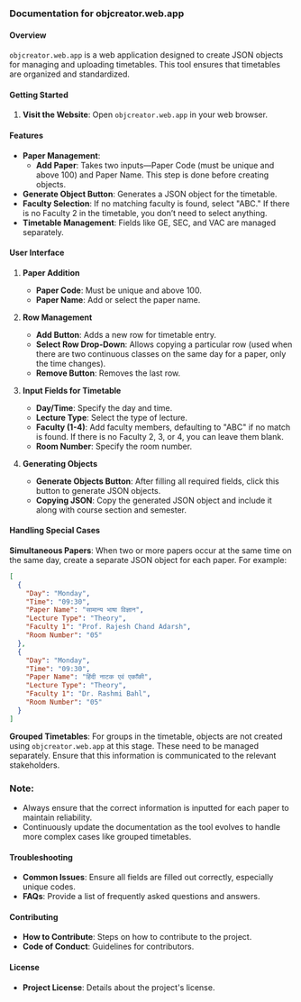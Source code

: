 

### Documentation for objcreator.web.app

#### Overview
`objcreator.web.app` is a web application designed to create JSON objects for managing and uploading timetables. This tool ensures that timetables are organized and standardized.

#### Getting Started
1. **Visit the Website**: Open `objcreator.web.app` in your web browser.

#### Features
- **Paper Management**:
  - **Add Paper**: Takes two inputs—Paper Code (must be unique and above 100) and Paper Name. This step is done before creating objects.
- **Generate Object Button**: Generates a JSON object for the timetable.
- **Faculty Selection**: If no matching faculty is found, select "ABC." If there is no Faculty 2 in the timetable, you don’t need to select anything.
- **Timetable Management**: Fields like GE, SEC, and VAC are managed separately.

#### User Interface

1. **Paper Addition**
   - **Paper Code**: Must be unique and above 100.
   - **Paper Name**: Add or select the paper name.

2. **Row Management**
   - **Add Button**: Adds a new row for timetable entry.
   - **Select Row Drop-Down**: Allows copying a particular row (used when there are two continuous classes on the same day for a paper, only the time changes).
   - **Remove Button**: Removes the last row.

3. **Input Fields for Timetable**
   - **Day/Time**: Specify the day and time.
   - **Lecture Type**: Select the type of lecture.
   - **Faculty (1-4)**: Add faculty members, defaulting to "ABC" if no match is found. If there is no Faculty 2, 3, or 4, you can leave them blank.
   - **Room Number**: Specify the room number.

4. **Generating Objects**
   - **Generate Objects Button**: After filling all required fields, click this button to generate JSON objects.
   - **Copying JSON**: Copy the generated JSON object and include it along with course section and semester.

#### Handling Special Cases

**Simultaneous Papers**: When two or more papers occur at the same time on the same day, create a separate JSON object for each paper. For example:
```json
[
  {
    "Day": "Monday",
    "Time": "09:30",
    "Paper Name": "सामान्य भाषा विज्ञान",
    "Lecture Type": "Theory",
    "Faculty 1": "Prof. Rajesh Chand Adarsh",
    "Room Number": "05"
  },
  {
    "Day": "Monday",
    "Time": "09:30",
    "Paper Name": "हिंदी नाटक एवं एकाँकी",
    "Lecture Type": "Theory",
    "Faculty 1": "Dr. Rashmi Bahl",
    "Room Number": "05"
  }
]
```

**Grouped Timetables**: For groups in the timetable, objects are not created using `objcreator.web.app` at this stage. These need to be managed separately. Ensure that this information is communicated to the relevant stakeholders.

### Note:
- Always ensure that the correct information is inputted for each paper to maintain reliability.
- Continuously update the documentation as the tool evolves to handle more complex cases like grouped timetables.

#### Troubleshooting
- **Common Issues**: Ensure all fields are filled out correctly, especially unique codes.
- **FAQs**: Provide a list of frequently asked questions and answers.

#### Contributing
- **How to Contribute**: Steps on how to contribute to the project.
- **Code of Conduct**: Guidelines for contributors.

#### License
- **Project License**: Details about the project's license.

